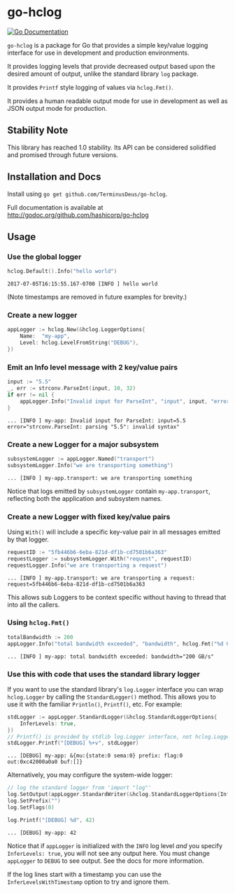 # go-hclog

[![Go Documentation](http://img.shields.io/badge/go-documentation-blue.svg?style=flat-square)][godocs]

[godocs]: https://godoc.org/github.com/hashicorp/go-hclog

`go-hclog` is a package for Go that provides a simple key/value logging
interface for use in development and production environments.

It provides logging levels that provide decreased output based upon the
desired amount of output, unlike the standard library `log` package.

It provides `Printf` style logging of values via `hclog.Fmt()`.

It provides a human readable output mode for use in development as well as
JSON output mode for production.

## Stability Note

This library has reached 1.0 stability. Its API can be considered solidified
and promised through future versions.

## Installation and Docs

Install using `go get github.com/TerminusDeus/go-hclog`.

Full documentation is available at
http://godoc.org/github.com/hashicorp/go-hclog

## Usage

### Use the global logger

```go
hclog.Default().Info("hello world")
```

```text
2017-07-05T16:15:55.167-0700 [INFO ] hello world
```

(Note timestamps are removed in future examples for brevity.)

### Create a new logger

```go
appLogger := hclog.New(&hclog.LoggerOptions{
	Name:  "my-app",
	Level: hclog.LevelFromString("DEBUG"),
})
```

### Emit an Info level message with 2 key/value pairs

```go
input := "5.5"
_, err := strconv.ParseInt(input, 10, 32)
if err != nil {
	appLogger.Info("Invalid input for ParseInt", "input", input, "error", err)
}
```

```text
... [INFO ] my-app: Invalid input for ParseInt: input=5.5 error="strconv.ParseInt: parsing "5.5": invalid syntax"
```

### Create a new Logger for a major subsystem

```go
subsystemLogger := appLogger.Named("transport")
subsystemLogger.Info("we are transporting something")
```

```text
... [INFO ] my-app.transport: we are transporting something
```

Notice that logs emitted by `subsystemLogger` contain `my-app.transport`,
reflecting both the application and subsystem names.

### Create a new Logger with fixed key/value pairs

Using `With()` will include a specific key-value pair in all messages emitted
by that logger.

```go
requestID := "5fb446b6-6eba-821d-df1b-cd7501b6a363"
requestLogger := subsystemLogger.With("request", requestID)
requestLogger.Info("we are transporting a request")
```

```text
... [INFO ] my-app.transport: we are transporting a request: request=5fb446b6-6eba-821d-df1b-cd7501b6a363
```

This allows sub Loggers to be context specific without having to thread that
into all the callers.

### Using `hclog.Fmt()`

```go
totalBandwidth := 200
appLogger.Info("total bandwidth exceeded", "bandwidth", hclog.Fmt("%d GB/s", totalBandwidth))
```

```text
... [INFO ] my-app: total bandwidth exceeded: bandwidth="200 GB/s"
```

### Use this with code that uses the standard library logger

If you want to use the standard library's `log.Logger` interface you can wrap
`hclog.Logger` by calling the `StandardLogger()` method. This allows you to use
it with the familiar `Println()`, `Printf()`, etc. For example:

```go
stdLogger := appLogger.StandardLogger(&hclog.StandardLoggerOptions{
	InferLevels: true,
})
// Printf() is provided by stdlib log.Logger interface, not hclog.Logger
stdLogger.Printf("[DEBUG] %+v", stdLogger)
```

```text
... [DEBUG] my-app: &{mu:{state:0 sema:0} prefix: flag:0 out:0xc42000a0a0 buf:[]}
```

Alternatively, you may configure the system-wide logger:

```go
// log the standard logger from 'import "log"'
log.SetOutput(appLogger.StandardWriter(&hclog.StandardLoggerOptions{InferLevels: true}))
log.SetPrefix("")
log.SetFlags(0)

log.Printf("[DEBUG] %d", 42)
```

```text
... [DEBUG] my-app: 42
```

Notice that if `appLogger` is initialized with the `INFO` log level _and_ you
specify `InferLevels: true`, you will not see any output here. You must change
`appLogger` to `DEBUG` to see output. See the docs for more information.

If the log lines start with a timestamp you can use the
`InferLevelsWithTimestamp` option to try and ignore them.
